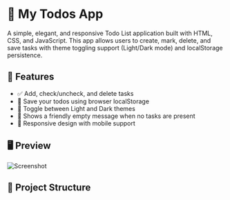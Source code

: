 # 📝 My Todos App

A simple, elegant, and responsive Todo List application built with HTML, CSS, and JavaScript. This app allows users to create, mark, delete, and save tasks with theme toggling support (Light/Dark mode) and localStorage persistence.

## 🚀 Features

- ✅ Add, check/uncheck, and delete tasks
- 💾 Save your todos using browser localStorage
- 🎨 Toggle between Light and Dark themes
- 🧼 Shows a friendly empty message when no tasks are present
- 📱 Responsive design with mobile support

## 🖥️ Preview

![Screenshot](screenshot.png) <!-- Replace or remove if you don’t have one -->

## 📁 Project Structure


